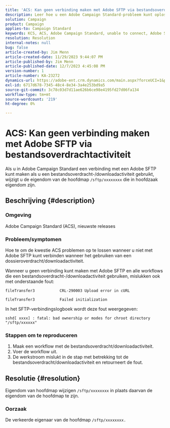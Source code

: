 ```yaml
---
title: 'ACS: Kan geen verbinding maken met Adobe SFTP via bestandsoverdrachtactiviteit'
description: Leer hoe u een Adobe Campaign Standard-probleem kunt oplossen waarbij u geen verbinding kunt maken met Adobe SFTP wanneer u een bestandsoverdracht-/downloadactiviteit gebruikt.
solution: Campaign
product: Campaign
applies-to: Campaign Standard
keywords: KCS, ACS, Adobe Campaign Standard, unable to connect, Adobe SFTP, file transfer, download, error, CRL-290003, cURL, Troubleshooting
resolution: Resolution
internal-notes: null
bug: false
article-created-by: Jim Menn
article-created-date: 11/29/2023 9:44:07 PM
article-published-by: Jim Menn
article-published-date: 12/7/2023 4:45:08 PM
version-number: 1
article-number: KA-23272
dynamics-url: https://adobe-ent.crm.dynamics.com/main.aspx?forceUCI=1&pagetype=entityrecord&etn=knowledgearticle&id=e39cbc69-008f-ee11-8179-6045bd006268
exl-id: 6717d678-7345-48c4-8e34-3a4e253bd9a5
source-git-commit: 3c78c03d7d11ae626b6ce98e4195fd27d06fa134
workflow-type: tm+mt
source-wordcount: '219'
ht-degree: 0%

---
```


# ACS: Kan geen verbinding maken met Adobe SFTP via bestandsoverdrachtactiviteit


Als u in Adobe Campaign Standard een verbinding met een Adobe SFTP kunt maken als u een bestandsoverdracht-/downloadactiviteit gebruikt, wijzigt u de eigendom van de hoofdmap `/sftp/xxxxxxxx` die in hoofdzaak eigendom zijn.

## Beschrijving {#description}


### Omgeving

Adobe Campaign Standard (ACS), nieuwste releases



### Probleem/symptomen

Hoe te om de kwestie ACS problemen op te lossen wanneer u niet met Adobe SFTP kunt verbinden wanneer het gebruiken van een dossieroverdracht/downloadactiviteit.

Wanneer u geen verbinding kunt maken met Adobe SFTP en alle workflows die een bestandsoverdracht-/downloadactiviteit gebruiken, mislukken ook met onderstaande fout:




```
fileTransfer3           CRL-290003 Upload error in cURL 

fileTransfer3           Failed initialization
```




In het SFTP-verbindingslogboek wordt deze fout weergegeven:




```
sshd[ xxxx] : fatal: bad ownership or modes for chroot directory "/sftp/xxxxxx"
```






### <b>Stappen om te reproduceren</b>

1. Maak een workflow met de bestandsoverdracht/downloadactiviteit.
2. Voer de workflow uit.
3. De werkstroom mislukt in de stap met betrekking tot de bestandsoverdracht/downloadactiviteit en retourneert de fout.



## Resolutie {#resolution}


Eigendom van hoofdmap wijzigen `/sftp/xxxxxxxx` in plaats daarvan de eigendom van de hoofdmap te zijn.

### Oorzaak

De verkeerde eigenaar van de hoofdmap `/sftp/xxxxxxxx. `
